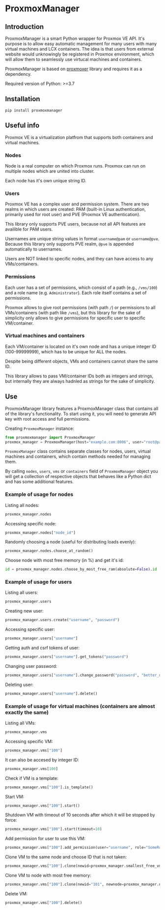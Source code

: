 # ProxmoxManager
## Introduction
ProxmoxManager is a smart Python wrapper for Proxmox VE API. It's purpose is to allow easy automatic management for many users with many virtual machines and LCX containers. The idea is that users from external website would unknowingly be registered in Proxmox environment, which will allow them to seamlessly use virtucal machines and containers.

ProxmoxManager is based on [proxmoxer](https://github.com/proxmoxer/proxmoxer) library and requires it as a dependency.

Required version of Python: >=3.7

## Installation
```shell
pip install proxmoxmanager
```

## Useful info
Proxmox VE is a virtualization platfrom that supports both containers and virtual machines.

### Nodes
Node is a real computer on which Proxmox runs. Proxmox can run on multiple nodes which are united into cluster.

Each node has it's own unique string ID.

### Users
Proxmox VE has a complex user and permission system. There are two realms in which users are created: PAM (built-in Linux authentication, primarily used for root user) and PVE (Proxmox VE authentication).

This library only supports PVE users, because not all API features are availible for PAM users.

Usernames are unique string values in format `username@pam` or `username@pve`. Because this library only supports PVE realm, `@pve` is appended automatically to usernames.

Users are NOT linked to specific nodes, and they can have access to any VMs/containers.

### Permissions
Each user has a set of permissions, which consist of a path (e.g., `/vms/100`) and a role name (e.g. `Administrator`). Each role itself contains a set of permissions.

Proxmox allows to give root permissions (with path `/`) or permissions to all VMs/containers (with path like `/vms`), but this library for the sake of simplicity only allows to give permissions for specific user to specific VM/container.

### Virtual machines and containers
Each VM/container is located on it's own node and has a unique integer ID (100-99999999), which has to be unique for ALL the nodes.

Despite being different objects, VMs and containers cannot share the same ID.

This library allows to pass VM/container IDs both as integers and strings, but internally they are always hadnled as strings for the sake of simplicity.

## Use
ProxmoxManager library features a ProxmoxManager class that contains all of the library's functionality. To start using it, you will need to generate API key with root access and full permissions.

Creating `ProxmoxManager` instance:
```python
from proxmoxmanager import ProxmoxManager
proxmox_manager = ProxmoxManager(host="example.com:8006", user="root@pam", token_name = "TOKEN_NAME", token_value = "SECRET_VALUE")
```

`ProxmoxManager` class contains separate classes for nodes, users, virtual machines and containers, which contain methods needed for managing them.

By calling `nodes`, `users`, `vms` or `containers` field of `ProxmoxManager` object you will get a collection of respective objects that behaves like a Python dict and has some additional features.

### Example of usage for nodes
Listing all nodes:
```python
proxmox_manager.nodes
```

Accessing specific node:
```python
proxmox_manager.nodes["node_id"]
```

Randomly choosing a node (useful for distributing loads evenly):
```python
proxmox_manager.nodes.choose_at_random()
```

Choose node with most free memory (in %) and get it's id:
```python
id = proxmox_manager.nodes.choose_by_most_free_ram(absolute=False).id
```

### Example of usage for users
Listing all users:
```python
proxmox_manager.users
```

Creating new user:
```python
proxmox_manager.users.create("username", "password")
```

Accessing specific user:
```python
proxmox_manager.users["username"]
```

Getting auth and csrf tokens of user:
```python
proxmox_manager.users["username"].get_tokens("password")
```

Changing user password:
```python
proxmox_manager.users["username"].change_password("password", "better_new_password")
```

Deleting user:
```python
proxmox_manager.users["username"].delete()
```

### Example of usage for virtual machines (containers are almost exactly the same)
Listing all VMs:
```python
proxmox_manager.vms
```

Accessing specific VM:
```python
proxmox_manager.vms["100"]
```

It can also be accesed by integer ID:
```python
proxmox_manager.vms[100]
```

Check if VM is a template:
```python
proxmox_manager.vms["100"].is_template()
```

Start VM:
```python
proxmox_manager.vms["100"].start()
```

Shutdown VM with timeout of 10 seconds after which it will be stopped by force:
```python
proxmox_manager.vms["100"].start(timeout=10)
```

Add permission for user to use this VM:
```python
proxmox_manager.vms["100"].add_permission(user="username", role="SomeRoleName")
```

Clone VM to the same node and choose ID that is not taken:
```python
proxmox_manager.vms["100"].clone(newid=proxmox_manager.smallest_free_vmid())
```

Clone VM to node with most free memory:
```python
proxmox_manager.vms["100"].clone(newid="101", newnode=proxmox_manager.nodes.choose_by_most_free_ram())
```

Delete VM:
```python
proxmox_manager.vms["100"].delete()
```
